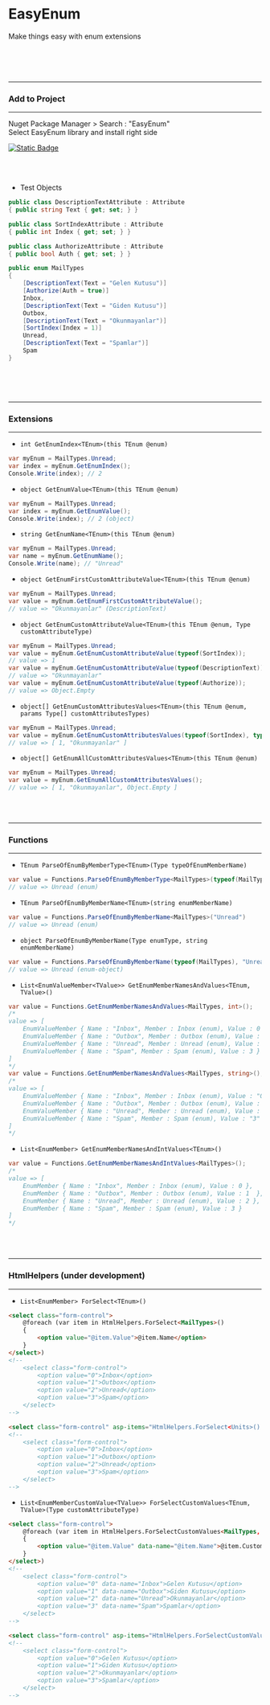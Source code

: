 # EasyEnum

Make things easy with enum extensions
&nbsp;<br>
&nbsp;<br>
&nbsp;<br>
&nbsp;<br>
&nbsp;<br>

---
### **Add to Project**
---

Nuget Package Manager > Search : "EasyEnum"<br>
Select EasyEnum library and install right side
&nbsp;<br>

<a href="https://www.nuget.org/packages/Atasagun.Utilities.EasyEnum" target="_blank">
    <img src="https://camo.githubusercontent.com/8ecc494cb07c36b28c07a52ff10938ea12080ace84a4671090896968d22c8925/68747470733a2f2f696d672e736869656c64732e696f2f62616467652f4e756765742d562e312e302e302d626c7565" alt="Static Badge" 
        data-canonical-src="https://img.shields.io/badge/Nuget-V.1.0.0-blue" style="max-width: 100%;">
</a>

&nbsp;<br>
&nbsp;<br>
- Test Objects
```csharp
public class DescriptionTextAttribute : Attribute
{ public string Text { get; set; } }

public class SortIndexAttribute : Attribute
{ public int Index { get; set; } }

public class AuthorizeAttribute : Attribute
{ public bool Auth { get; set; } }

public enum MailTypes
{
    [DescriptionText(Text = "Gelen Kutusu")]
    [Authorize(Auth = true)]
    Inbox,
    [DescriptionText(Text = "Giden Kutusu")]
    Outbox,
    [DescriptionText(Text = "Okunmayanlar")]
    [SortIndex(Index = 1)]
    Unread,
    [DescriptionText(Text = "Spamlar")]
    Spam
}
```

&nbsp;<br>
&nbsp;<br>
&nbsp;<br>

---
### **Extensions**
---

- `int GetEnumIndex<TEnum>(this TEnum @enum)`
```csharp
var myEnum = MailTypes.Unread;
var index = myEnum.GetEnumIndex();
Console.Write(index); // 2
```
- `object GetEnumValue<TEnum>(this TEnum @enum)`
```csharp
var myEnum = MailTypes.Unread;
var index = myEnum.GetEnumValue();
Console.Write(index); // 2 (object)
```
- `string GetEnumName<TEnum>(this TEnum @enum)`
```csharp
var myEnum = MailTypes.Unread;
var name = myEnum.GetEnumName();
Console.Write(name); // "Unread"
```
- `object GetEnumFirstCustomAttributeValue<TEnum>(this TEnum @enum)`
```csharp
var myEnum = MailTypes.Unread;
var value = myEnum.GetEnumFirstCustomAttributeValue();
// value => "Okunmayanlar" (DescriptionText)
```
- `object GetEnumCustomAttributeValue<TEnum>(this TEnum @enum, Type customAttributeType)`
```csharp
var myEnum = MailTypes.Unread;
var value = myEnum.GetEnumCustomAttributeValue(typeof(SortIndex));
// value => 1
var value = myEnum.GetEnumCustomAttributeValue(typeof(DescriptionText));
// value => "Okunmayanlar"
var value = myEnum.GetEnumCustomAttributeValue(typeof(Authorize));
// value => Object.Empty
```
- `object[] GetEnumCustomAttributesValues<TEnum>(this TEnum @enum, params Type[] customAttributesTypes)`
```csharp
var myEnum = MailTypes.Unread;
var value = myEnum.GetEnumCustomAttributesValues(typeof(SortIndex), typeof(DescriptionText));
// value => [ 1, "Okunmayanlar" ]
```
- `object[] GetEnumAllCustomAttributesValues<TEnum>(this TEnum @enum)`
```csharp
var myEnum = MailTypes.Unread;
var value = myEnum.GetEnumAllCustomAttributesValues();
// value => [ 1, "Okunmayanlar", Object.Empty ]
```
&nbsp;<br>
&nbsp;<br>

---
### **Functions**
---

- `TEnum ParseOfEnumByMemberType<TEnum>(Type typeOfEnumMemberName)`
```csharp
var value = Functions.ParseOfEnumByMemberType<MailTypes>(typeof(MailTypes.Unread))
// value => Unread (enum)
```
- `TEnum ParseOfEnumByMemberName<TEnum>(string enumMemberName)`
```csharp
var value = Functions.ParseOfEnumByMemberName<MailTypes>("Unread")
// value => Unread (enum)
```
- `object ParseOfEnumByMemberName(Type enumType, string enumMemberName)`
```csharp
var value = Functions.ParseOfEnumByMemberName(typeof(MailTypes), "Unread");
// value => Unread (enum-object)
```
- `List<EnumValueMember<TValue>> GetEnumMemberNamesAndValues<TEnum, TValue>()`
```csharp
var value = Functions.GetEnumMemberNamesAndValues<MailTypes, int>();
/*
value => [ 
    EnumValueMember { Name : "Inbox", Member : Inbox (enum), Value : 0 }, 
    EnumValueMember { Name : "Outbox", Member : Outbox (enum), Value : 1  }, 
    EnumValueMember { Name : "Unread", Member : Unread (enum), Value : 2 }, 
    EnumValueMember { Name : "Spam", Member : Spam (enum), Value : 3 }
]
*/
var value = Functions.GetEnumMemberNamesAndValues<MailTypes, string>();
/*
value => [ 
    EnumValueMember { Name : "Inbox", Member : Inbox (enum), Value : "0" }, 
    EnumValueMember { Name : "Outbox", Member : Outbox (enum), Value : "1"  }, 
    EnumValueMember { Name : "Unread", Member : Unread (enum), Value : "2" }, 
    EnumValueMember { Name : "Spam", Member : Spam (enum), Value : "3" }
]
*/
```
- `List<EnumMember> GetEnumMemberNamesAndIntValues<TEnum>()`
```csharp
var value = Functions.GetEnumMemberNamesAndIntValues<MailTypes>();
/*
value => [ 
    EnumMember { Name : "Inbox", Member : Inbox (enum), Value : 0 }, 
    EnumMember { Name : "Outbox", Member : Outbox (enum), Value : 1  },
    EnumMember { Name : "Unread", Member : Unread (enum), Value : 2 }, 
    EnumMember { Name : "Spam", Member : Spam (enum), Value : 3 }
]
*/
```
&nbsp;<br>
&nbsp;<br>

---
### **HtmlHelpers** (under development)
---

- `List<EnumMember> ForSelect<TEnum>()`
```html
<select class="form-control">
    @foreach (var item in HtmlHelpers.ForSelect<MailTypes>()
    {
        <option value="@item.Value">@item.Name</option>
    }
</select>)
<!--
    <select class="form-control">
        <option value="0">Inbox</option>
        <option value="1">Outbox</option>
        <option value="2">Unread</option>
        <option value="3">Spam</option>
    </select>
-->
```
```html
<select class="form-control" asp-items="HtmlHelpers.ForSelect<Units>().Select(s => new SelectListItem(s.Name, s.Value.ToString()))"></select>
<!--
    <select class="form-control">
        <option value="0">Inbox</option>
        <option value="1">Outbox</option>
        <option value="2">Unread</option>
        <option value="3">Spam</option>
    </select>
-->
```
- `List<EnumMemberCustomValue<TValue>> ForSelectCustomValues<TEnum, TValue>(Type customAttributeType)`
```html
<select class="form-control">
    @foreach (var item in HtmlHelpers.ForSelectCustomValues<MailTypes, string>(typeof(DescriptionTextAttribute))
    {
        <option value="@item.Value" data-name="@item.Name">@item.CustomValue</option>
    }
</select>)
<!--
    <select class="form-control">
        <option value="0" data-name="Inbox">Gelen Kutusu</option>
        <option value="1" data-name="Outbox">Giden Kutusu</option>
        <option value="2" data-name="Unread">Okunmayanlar</option>
        <option value="3" data-name="Spam">Spamlar</option>
    </select>
-->
```
```html
<select class="form-control" asp-items="HtmlHelpers.ForSelectCustomValues<MailTypes, string>(typeof(DescriptionTextAttribute)).Select(s => new SelectListItem(s.CustomValue, s.Value.ToString()))"></select>
<!--
    <select class="form-control">
        <option value="0">Gelen Kutusu</option>
        <option value="1">Giden Kutusu</option>
        <option value="2">Okunmayanlar</option>
        <option value="3">Spamlar</option>
    </select>
-->
```
